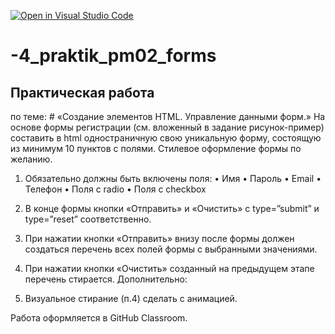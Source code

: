[![Open in Visual Studio Code](https://classroom.github.com/assets/open-in-vscode-718a45dd9cf7e7f842a935f5ebbe5719a5e09af4491e668f4dbf3b35d5cca122.svg)](https://classroom.github.com/online_ide?assignment_repo_id=11885416&assignment_repo_type=AssignmentRepo)
# -4_praktik_pm02_forms
## Практическая работа
по теме: # «Создание элементов HTML. Управление данными форм.»
На основе формы регистрации (см. вложенный в задание рисунок-пример) составить в html одностраничную свою уникальную форму, состоящую из минимум 10 пунктов с полями. Стилевое оформление формы по желанию.
1.	Обязательно должны быть включены поля:
•	Имя
•	Пароль
•	Email
•	Телефон
•	Поля с radio 
•	Поля с checkbox

2.	В конце формы кнопки «Отправить» и «Очистить» с type=”submit” и type=”reset” соответственно.
3.	При нажатии кнопки «Отправить» внизу после формы должен создаться перечень всех полей формы с выбранными значениями.
4.	При нажатии кнопки «Очистить» созданный на предыдущем этапе перечень стирается.
Дополнительно:
5.	Визуальное стирание (п.4) сделать с анимацией.

Работа оформляется в GitHub Classroom.
